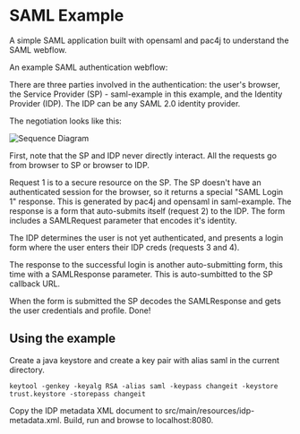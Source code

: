 SAML Example
============

A simple SAML application built with opensaml and pac4j to understand the SAML webflow.

An example SAML authentication webflow:

There are three parties involved in the authentication: the user's
browser, the Service Provider (SP) - saml-example in this example, and
the Identity Provider (IDP).  The IDP can be any SAML 2.0 identity
provider.

The negotiation looks like this:

![Sequence Diagram](http://www.plantuml.com/plantuml/proxy?src=https://raw.githubusercontent.com/ataylor284/saml-example/master/sequence.puml)

First, note that the SP and IDP never directly interact.  All the
requests go from browser to SP or browser to IDP.

Request 1 is to a secure resource on the SP.  The SP doesn't have an
authenticated session for the browser, so it returns a special "SAML
Login 1" response.  This is generated by pac4j and opensaml in
saml-example.  The response is a form that auto-submits itself
(request 2) to the IDP.  The form includes a SAMLRequest parameter
that encodes it's identity.

The IDP determines the user is not yet authenticated, and presents a
login form where the user enters their IDP creds (requests 3 and 4).

The response to the successful login is another auto-submitting form,
this time with a SAMLResponse parameter.  This is auto-sumbitted to
the SP callback URL.

When the form is submitted the SP decodes the SAMLResponse and gets
the user credentials and profile.  Done!

Using the example
-----------------

Create a java keystore and create a key pair with alias saml in the current directory.

    keytool -genkey -keyalg RSA -alias saml -keypass changeit -keystore trust.keystore -storepass changeit

Copy the IDP metadata XML document to
src/main/resources/idp-metadata.xml.  Build, run and browse to
localhost:8080.
